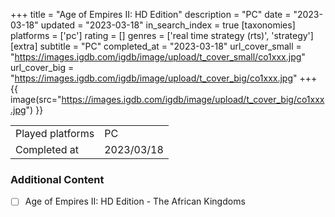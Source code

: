 +++
title = "Age of Empires II: HD Edition"
description = "PC"
date = "2023-03-18"
updated = "2023-03-18"
in_search_index = true
[taxonomies]
platforms = ['pc']
rating = []
genres = ['real time strategy (rts)', 'strategy']
[extra]
subtitle = "PC"
completed_at = "2023-03-18"
url_cover_small = "https://images.igdb.com/igdb/image/upload/t_cover_small/co1xxx.jpg"
url_cover_big = "https://images.igdb.com/igdb/image/upload/t_cover_big/co1xxx.jpg"
+++
{{ image(src="https://images.igdb.com/igdb/image/upload/t_cover_big/co1xxx.jpg") }}

|              |            |
| ------------ | ---------- |
| Played platforms    | PC |
| Completed at | 2023/03/18 |


### Additional Content


- [ ] Age of Empires II: HD Edition - The African Kingdoms